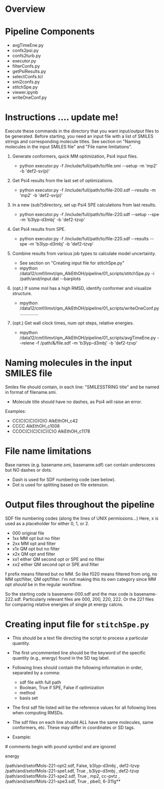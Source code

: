 
# Overview

# Pipeline Components

  * avgTimeEne.py
  * confs2psi.py
  * confs2turb.py
  * executor.py
  * filterConfs.py
  * getPsiResults.py
  * selectConfs.tcl
  * smi2confs.py
  * stitchSpe.py
  * viewer.ipynb
  * writeOneConf.py
 

# Instructions .... update me!
Execute these commands in the directory that you want input/output files to be generated.
Before starting, you need an input file with a list of SMILES strings and corresponding molecule titles.
See section on "Naming molecules in the input SMILES file" and "File name limitations".

 1. Generate conformers, quick MM optimization, Psi4 input files.
     * python executor.py -f /include/full/path/to/file.smi --setup -m 'mp2' -b 'def2-sv(p)'

 2. Get Psi4 results from the last set of optimizations.
     * python executor.py -f /include/full/path/to/file-200.sdf --results -m 'mp2' -b 'def2-sv(p)'

 3. In a new (sub?)directory, set up Psi4 SPE calculations from last results.
     * python executor.py -f /include/full/path/to/file-220.sdf --setup --spe -m 'b3lyp-d3mbj' -b 'def2-tzvp'

 4. Get Psi4 results from SPE.
     * python executor.py -f /include/full/path/to/file-220.sdf --results --spe -m 'b3lyp-d3mbj' -b 'def2-tzvp'

 5. Combine results from various job types to calculate model uncertainty.
     * See section on "Creating input file for stitchSpe.py"
     * mpython /data12/cmf/limvt/qm_AlkEthOH/pipeline/01_scripts/stitchSpe.py -i /path/and/input.dat --barplots

 6. (opt.) If some mol has a high RMSD, identify conformer and visualize structure.
     * mpython /data12/cmf/limvt/qm_AlkEthOH/pipeline/01_scripts/writeOneConf.py ...............

 7. (opt.) Get wall clock times, num opt steps, relative energies. 
     * mpython /data12/cmf/limvt/qm_AlkEthOH/pipeline/01_scripts/avgTimeEne.py --relene -f /path/&/file.sdf -m 'b3lyp-d3mbj' -b 'def2-tzvp'



# Naming molecules in the input SMILES file

Smiles file should contain, in each line: "SMILESSTRING title" and be named in format of filename.smi.
  * Molecule title should have no dashes, as Psi4 will raise an error.

Examples:
  * CC(C(C(C)O)O)O AlkEthOH\_c42
  * CCCC AlkEthOH\_c1008
  * CCOC(C)(C)C(C)(C)O AlkEthOH\_c1178



# File name limitations

Base names (e.g. basename.smi, basename.sdf) can contain underscores but NO dashes or dots.
  * Dash is used for SDF numbering code (see below).
  * Dot is used for splitting based on file extension.


# Output files throughout the pipeline

 SDF file numbering codes (along the lines of UNIX permissions...)
 Here, x is used as a placeholder for either 0, 1, or 2.

 * 000 original file
 * 1xx MM opt but no filter
 * 2xx MM opt and filter
 * x1x QM opt but no filter
 * x2x QM opt and filter
 * xx1 either QM second opt or SPE and no filter
 * xx2 either QM second opt or SPE and filter

f prefix means filtered but no MM. So like f020 means filtered from orig, no MM opt/filter, QM opt/filter.
I'm not making this its own category since MM opt *should* be in the regular workflow.

So the starting code is basename-000.sdf and the max code is basename-222.sdf.
Particularly relevant files are 000, 200, 220, 222. 
Or the 221 files for comparing relative energies of single pt energy calcns.

# Creating input file for `stitchSpe.py`

 * This should be a text file directing the script to process a particular quantity.
 * The first uncommented line should be the keyword of the specific quantity (e.g., energy) found in the SD tag label.
 * Following lines should contain the following information in order, separated by a comma:
    * sdf file with full path
    * Boolean, True if SPE, False if optimization
    * method
    * basis set
 * The first sdf file listed will be the reference values for all following lines when computing RMSDs.
 * The sdf files on each line should ALL have the same molecules, same conformers, etc. These may differ in coordinates or SD tags.

 * Example:
 
 \# comments begin with pound symbol and are ignored
 
 energy
 
 /path/and/setofMols-221-opt2.sdf, False, b3lyp-d3mbj ,    def2-tzvp   
 /path/and/setofMols-221-spe1.sdf, True , b3lyp-d3mbj ,    def2-tzvp   
 /path/and/setofMols-221-spe2.sdf, True , mp2, cc-pvtz ,  
 /path/and/setofMols-221-spe3.sdf, True , pbe0, 6-311g**
 
